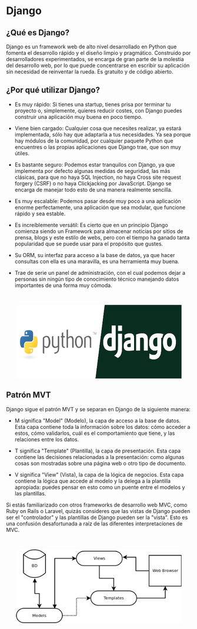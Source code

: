 # Django

## ¿Qué es Django?
Django es un framework web de alto nivel desarrollado en Python que fomenta el desarrollo rápido y el diseño limpio y pragmático. Construido por desarrolladores experimentados, se encarga de gran parte de la molestia del desarrollo web, por lo que puede concentrarse en escribir su aplicación sin necesidad de reinventar la rueda. Es gratuito y de código abierto.

## ¿Por qué utilizar Django?
- Es muy rápido: Si tienes una startup, tienes prisa por terminar tu proyecto o, simplemente, quieres reducir costes, con Django puedes construir una aplicación muy buena en poco tiempo. 

- Viene bien cargado: Cualquier cosa que necesites realizar, ya estará implementada, sólo hay que adaptarla a tus necesidades. Ya sea porque hay módulos de la comunidad, por cualquier paquete Python que encuentres o las propias aplicaciones que Django trae, que son muy útiles.

- Es bastante seguro: Podemos estar tranquilos con Django, ya que implementa por defecto algunas medidas de seguridad, las más clásicas, para que no haya SQL Injection, no haya Cross site request forgery (CSRF) o no haya Clickjacking por JavaScript. Django se encarga de manejar todo esto de una manera realmente sencilla.

- Es muy escalable: Podemos pasar desde muy poco a una aplicación enorme perfectamente, una aplicación que sea modular, que funcione rápido y sea estable.

- Es increíblemente versátil: Es cierto que en un principio Django comienza siendo un Framework para almacenar noticias por sitios de prensa, blogs y este estilo de webs, pero con el tiempo ha ganado tanta popularidad que se puede usar para el propósito que gustes.

- Su ORM, su interfaz para acceso a la base de datos, ya que hacer consultas con ella es una maravilla, es una herramienta muy buena.

- Trae de serie un panel de administración, con el cual podemos dejar a personas sin ningún tipo de conocimiento técnico manejando datos importantes de una forma muy cómoda.

<br>
<p align="center">
  <a href="" rel="noopener">
 <img width=450px height=200px src="./assets/django.png" alt="Django"></a>
</p>

## Patrón MVT

Django sigue el patrón MVT y se separan en Django de la siguiente manera:

- M significa "Model" (Modelo), la capa de acceso a la base de datos. Esta capa contiene toda la información sobre los datos: cómo acceder a estos, cómo validarlos, cuál es el comportamiento que tiene, y las relaciones entre los datos.

- T significa "Template" (Plantilla), la capa de presentación. Esta capa contiene las decisiones relacionadas a la presentación: como algunas cosas son mostradas sobre una página web o otro tipo de documento.

- V significa "View" (Vista), la capa de la lógica de negocios. Esta capa contiene la lógica que accede al modelo y la delega a la plantilla apropiada: puedes pensar en esto como un puente entre el modelos y las plantillas.

Si estás familiarizado con otros frameworks de desarrollo web MVC, como Ruby on Rails o Laravel, quizás consideres que las vistas de Django pueden ser el "controlador" y las plantillas de Django pueden ser la "vista". Esto es una confusión desafortunada a raíz de las diferentes interpretaciones de MVC.

<br>
<p align="center">
  <a href="" rel="noopener">
 <img width=450px height=200px src="./assets/mvt.png" alt="Django"></a>
</p>